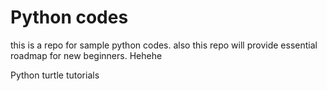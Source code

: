 # Python codes 
this is a repo for sample python codes. also this repo will provide essential roadmap for new beginners.
Hehehe 

Python turtle tutorials
